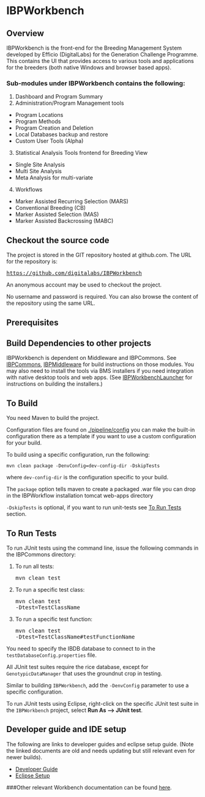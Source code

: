 IBPWorkbench
============

Overview
----------
IBPWorkbench is the front-end for the Breeding Management System developed by Efficio (DigitalLabs) for the Generation Challenge Programme.
This contains the UI that provides access to various tools and applications for the breeders (both native Windows and browser based apps).

### Sub-modules under IBPWorkbench contains the following:

1. Dashboard and Program Summary
2. Administration/Program Management tools
 - Program Locations
 - Program Methods
 - Program Creation and Deletion
 - Local Databases backup and restore
 - Custom User Tools (Alpha)
3. Statistical Analysis Tools frontend for Breeding View
 - Single Site Analysis
 - Multi Site Analysis
 - Meta Analysis for multi-variate
4. Workflows
 - Marker Assisted Recurring Selection (MARS)
 - Conventional Breeding (CB)
 - Marker Assisted Selection (MAS)
 - Marker Assisted Backcrossing (MABC)

Checkout the source code
-----------------------
The project is stored in the GIT repository hosted at github.com.  The URL for the repository is: 
[<pre>https://github.com/digitalabs/IBPWorkbench</pre>][workbench_git_link]
An anonymous account may be used to checkout the project.  

No username and password is required.  You can also browse the content of the repository using the same URL.  

Prerequisites
----------------



Build Dependencies to other projects
-------------------------------

IBPWorkbench is dependent on Middleware and IBPCommons. See [IBPCommons][ibpcommons_git_link], [IBPMiddleware][ibpmiddleware_git_link] for build instructions on those modules.
You may also need to install the tools via BMS installers if you need integration with native desktop tools and web apps.
(See [IBPWorkbenchLauncher][workbench_launcher_git_link] for instructions on building the installers.)

To Build
----------
You need Maven to build the project.

Configuration files are found on [./pipeline/config][configuration_link] you can make the built-in configuration there as a template if you want to use a custom configuration for your build.

To build using a specific configuration, run the following:

	mvn clean package -DenvConfig=dev-config-dir -DskipTests  
 
where `dev-config-dir` is the configuration specific to your build.

The `package` option tells maven to create a packaged .war file you can drop in the IBPWorkflow installation tomcat web-apps directory 

`-DskipTests` is optional, if you want to run unit-tests see [To Run Tests](#to-run-tests) section.

To Run Tests
--------------
To run JUnit tests using the command line, issue the following commands in the IBPCommons directory:

1. To run all tests: <pre>mvn clean test</pre>
2. To run a specific test class: <pre>mvn clean test -Dtest=TestClassName</pre>
3. To run a specific test function: <pre>mvn clean test -Dtest=TestClassName#testFunctionName</pre>

You need to specify the IBDB database to connect to in the `testDatabaseConfig.properties` file. 

All JUnit test suites require the rice database, except for `GenotypicDataManager` that uses the groundnut crop in testing.

Similar to building `IBPWorkbench`, add the `-DenvConfig` parameter to use a specific configuration.

To run JUnit tests using Eclipse, right-click on the specific JUnit test suite in the `IBPWorkbench` project, select __Run As --> JUnit test__.

Developer guide and IDE setup
-------------------
The following are links to developer guides and eclipse setup guide. (Note the linked documents are old and needs updating but still relevant even for newer builds).

- [Developer Guide][dev_guide_link]
- [Eclipse Setup][dev_eclipse_link]

###Other relevant Workbench documentation can be found [here][workbench_conf_link].

[ibpcommons_git_link]: https://github.com/digitalabs/IBPCommons
[ibpmiddleware_git_link]: https://github.com/digitalabs/IBPMiddleware
[workbench_git_link]: https://github.com/digitalabs/IBPWorkbench
[workbench_launcher_git_link]: https://github.com/digitalabs/IBPWorkbenchLauncher
[configuration_link]: https://github.com/digitalabs/IBPWorkbench/tree/master/pipeline/config
[dev_guide_link]: http://confluence.efficio.us.com/x/FYAt
[dev_eclipse_link]: http://confluence.efficio.us.com/x/1IA2
[workbench_conf_link]: http://confluence.efficio.us.com/x/LIAt
